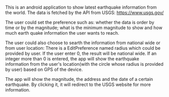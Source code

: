 This is an android application to show latest earthquake information from the world. The data is fetched by the API from USGS:
https://www.usgs.gov/

The user could set the preference such as: whether the data is order by time or by the magnitude; what is the minimum magnitude to show and how much earth quake information the user wants to reach.

The user could also choose to searth the information from national wide or from user location: There is a EditPreference named radius which could be provided by user. If the user enter 0, the result will be national wide. If an integer more than 0 is entered, the app will show the earthquake information from the user's location(with the circle whose radius is provided by user) based on GPS of the device.

The app will show the magnitude, the address and the date of a certain earthquake. By clicking it, it will redirect to the USGS website for more information.
